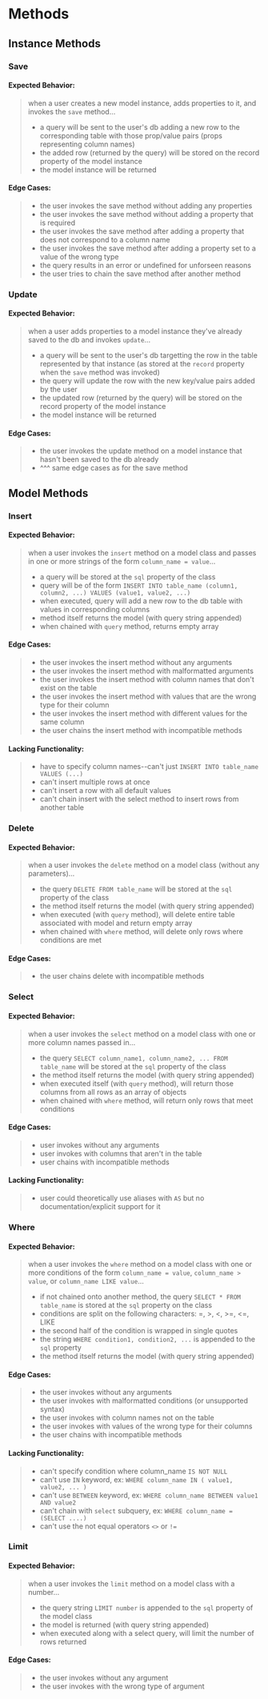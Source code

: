 # Methods

## Instance Methods

### **Save**

#### Expected Behavior:
> when a user creates a new model instance, adds properties to it, and invokes the `save` method...
> - a query will be sent to the user's db adding a new row to the corresponding table with
> those prop/value pairs (props representing column names)
> - the added row (returned by the query) will be stored on the record property of the model instance
> - the model instance will be returned

#### Edge Cases:
> - the user invokes the save method without adding any properties
> - the user invokes the save method without adding a property that is required
> - the user invokes the save method after adding a property that does not correspond to a column name
> - the user invokes the save method after adding a property set to a value of the wrong type
> - the query results in an error or undefined for unforseen reasons
> - the user tries to chain the save method after another method

### **Update**

#### Expected Behavior:
> when a user adds properties to a model instance they've already saved to the db and invokes `update`...
> - a query will be sent to the user's db targetting the row in the table represented by that instance
> (as stored at the `record` property when the `save` method was invoked)
> - the query will update the row with the new key/value pairs added by the user
> - the updated row (returned by the query) will be stored on the record property of the model instance
> - the model instance will be returned 

#### Edge Cases:
> - the user invokes the update method on a model instance that hasn't been saved to the db already
> - ^^^ same edge cases as for the save method

## Model Methods

### **Insert**

#### Expected Behavior:
> when a user invokes the `insert` method on a model class and passes in one or more strings of the form
> `column_name = value`...
> - a query will be stored at the `sql` property of the class
> - query will be of the form `INSERT INTO table_name (column1, column2, ...) VALUES (value1, value2, ...)`
> - when executed, query will add a new row to the db table with values in corresponding columns
> - method itself returns the model (with query string appended)
> - when chained with `query` method, returns empty array

#### Edge Cases:
> - the user invokes the insert method without any arguments
> - the user invokes the insert method with malformatted arguments
> - the user invokes the insert method with column names that don't exist on the table
> - the user invokes the insert method with values that are the wrong type for their column
> - the user invokes the insert method with different values for the same column
> - the user chains the insert method with incompatible methods

#### Lacking Functionality:
> - have to specify column names--can't just `INSERT INTO table_name VALUES (...)`
> - can't insert multiple rows at once
> - can't insert a row with all default values
> - can't chain insert with the select method to insert rows from another table

### **Delete**

#### Expected Behavior:
> when a user invokes the `delete` method on a model class (without any parameters)...
> - the query `DELETE FROM table_name` will be stored at the `sql` property of the class
> - the method itself returns the model (with query string appended)
> - when executed (with `query` method), will delete entire table associated with model and return empty array
> - when chained with `where` method, will delete only rows where conditions are met

#### Edge Cases:
> - the user chains delete with incompatible methods

### **Select**

#### Expected Behavior:
> when a user invokes the `select` method on a model class with one or more column names passed in...
> - the query `SELECT column_name1, column_name2, ... FROM table_name` will be stored at the `sql` property of the class
> - the method itself returns the model (with query string appended)
> - when executed itself (with `query` method), will return those columns from all rows as an array of objects
> - when chained with `where` method, will return only rows that meet conditions

#### Edge Cases:
> - user invokes without any arguments
> - user invokes with columns that aren't in the table
> - user chains with incompatible methods

#### Lacking Functionality:
> - user could theoretically use aliases with `AS` but no documentation/explicit support for it

### **Where**

#### Expected Behavior:
> when a user invokes the `where` method on a model class with one or more conditions of the form
> `column_name = value`, `column_name > value`, or `column_name LIKE value`...
> - if not chained onto another method, the query `SELECT * FROM table_name` is stored at the `sql` property on the class
> - conditions are split on the following characters: =, >, <, >=, <=, LIKE
> - the second half of the condition is wrapped in single quotes
> - the string `WHERE condition1, condition2, ...` is appended to the `sql` property
> - the method itself returns the model (with query string appended)

#### Edge Cases:
> - the user invokes without any arguments
> - the user invokes with malformatted conditions (or unsupported syntax)
> - the user invokes with column names not on the table
> - the user invokes with values of the wrong type for their columns
> - the user chains with incompatible methods

#### Lacking Functionality:
> - can't specify condition where column_name `IS NOT NULL`
> - can't use `IN` keyword, ex: `WHERE column_name IN ( value1, value2, ... )`
> - can't use `BETWEEN` keyword, ex: `WHERE column_name BETWEEN value1 AND value2`
> - can't chain with `select` subquery, ex: `WHERE column_name = (SELECT ....)`
> - can't use the not equal operators `<>` or `!=`

### **Limit**

#### Expected Behavior:
> when a user invokes the `limit` method on a model class with a number...
> - the query string `LIMIT number` is appended to the `sql` property of the model class
> - the model is returned (with query string appended)
> - when executed along with a select query, will limit the number of rows returned

#### Edge Cases:
> - the user invokes without any argument
> - the user invokes with the wrong type of argument
